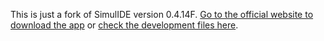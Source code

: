 This is just a fork of SimulIDE version 0.4.14F. [Go to the official website to download the app](https://www.simulide.com) or [check the development files here](https://mailfence.com/pub/docs/group-Testers/web).
